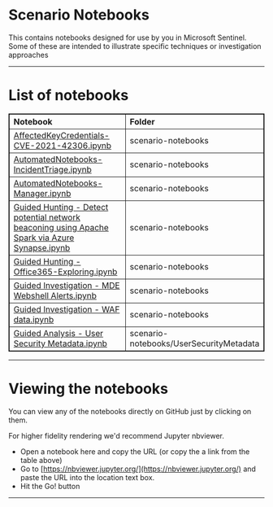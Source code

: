
# Scenario Notebooks

This contains notebooks designed for use by you in Microsoft Sentinel.
Some of these are intended to illustrate specific techniques or investigation
approaches

---

# List of notebooks

<style>
.nb_table, th, td {
  border: 1px solid; text-align: left; border-collapse=collapse;
  margin-left: auto; margin-right: auto;
}
.width-f {
  width: 10px !important;
}
.width-nb {
    width: 300px !important;
}
</style>
    
<table class=nb_table>
<tr><th class=width-nb>Notebook</th><th class=width-f>Folder</th></tr>
<tr><td><a href='https://github.com/Azure/Azure-Sentinel-Notebooks/blob/master/scenario-notebooks/AffectedKeyCredentials-CVE-2021-42306.ipynb'>AffectedKeyCredentials-CVE-2021-42306.ipynb</a></td><td class=width-f>scenario-notebooks</td>
<tr><td><a href='https://github.com/Azure/Azure-Sentinel-Notebooks/blob/master/scenario-notebooks/AutomatedNotebooks-IncidentTriage.ipynb'>AutomatedNotebooks-IncidentTriage.ipynb</a></td><td class=width-f>scenario-notebooks</td>
<tr><td><a href='https://github.com/Azure/Azure-Sentinel-Notebooks/blob/master/scenario-notebooks/AutomatedNotebooks-Manager.ipynb'>AutomatedNotebooks-Manager.ipynb</a></td><td class=width-f>scenario-notebooks</td>
<tr><td><a href='https://github.com/Azure/Azure-Sentinel-Notebooks/blob/master/scenario-notebooks/Guided%20Hunting%20-%20Detect%20potential%20network%20beaconing%20using%20Apache%20Spark%20via%20Azure%20Synapse.ipynb'>Guided Hunting - Detect potential network beaconing using Apache Spark via Azure Synapse.ipynb</a></td><td class=width-f>scenario-notebooks</td>
<tr><td><a href='https://github.com/Azure/Azure-Sentinel-Notebooks/blob/master/scenario-notebooks/Guided%20Hunting%20-%20Office365-Exploring.ipynb'>Guided Hunting - Office365-Exploring.ipynb</a></td><td class=width-f>scenario-notebooks</td>
<tr><td><a href='https://github.com/Azure/Azure-Sentinel-Notebooks/blob/master/scenario-notebooks/Guided%20Investigation%20-%20MDE%20Webshell%20Alerts.ipynb'>Guided Investigation - MDE Webshell Alerts.ipynb</a></td><td class=width-f>scenario-notebooks</td>
<tr><td><a href='https://github.com/Azure/Azure-Sentinel-Notebooks/blob/master/scenario-notebooks/Guided%20Investigation%20-%20WAF%20data.ipynb'>Guided Investigation - WAF data.ipynb</a></td><td class=width-f>scenario-notebooks</td>
<tr><td><a href='https://github.com/Azure/Azure-Sentinel-Notebooks/blob/master/scenario-notebooks/UserSecurityMetadata/Guided%20Analysis%20-%20User%20Security%20Metadata.ipynb'>Guided Analysis - User Security Metadata.ipynb</a></td><td class=width-f>scenario-notebooks/UserSecurityMetadata</td>
</table>

---

# Viewing the notebooks

You can view any of the notebooks directly on GitHub just by clicking on them.

For higher fidelity rendering we'd recommend Jupyter nbviewer.

- Open a notebook here and copy the URL (or copy the a link from the table above)
- Go to [https://nbviewer.jupyter.org/](https://nbviewer.jupyter.org/) and paste the URL into the location text box.
- Hit the Go! button

---
